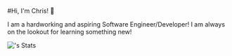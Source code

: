 #Hi, I'm Chris! 👋

I am a hardworking and aspiring Software Engineer/Developer! I am always on the lookout for learning something new!

![<chris0gan>'s Stats](https://github-readme-stats.vercel.app/api?username=<chris0gan>&theme=vue-dark&show_icons=true&hide_border=true&count_private=true)


<!--
**chris0gan/chris0gan** is a ✨ _special_ ✨ repository because its `README.md` (this file) appears on your GitHub profile.

Here are some ideas to get you started:

- 🔭 I’m currently working on ...
- 🌱 I’m currently learning ...
- 👯 I’m looking to collaborate on ...
- 🤔 I’m looking for help with ...
- 💬 Ask me about ...
- 📫 How to reach me: ...
- 😄 Pronouns: ...
- ⚡ Fun fact: ...
-->
